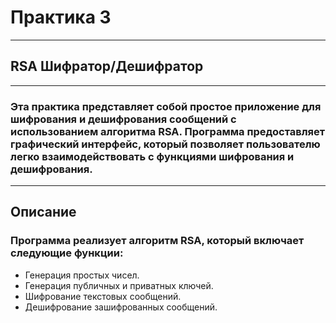 # Практика 3 
______

## RSA Шифратор/Дешифратор
______
### Эта практика представляет собой простое приложение для шифрования и дешифрования сообщений с использованием алгоритма RSA. Программа предоставляет графический интерфейс, который позволяет пользователю легко взаимодействовать с функциями шифрования и дешифрования.
______

## Описание
### Программа реализует алгоритм RSA, который включает следующие функции:

- Генерация простых чисел.
- Генерация публичных и приватных ключей.
- Шифрование текстовых сообщений.
- Дешифрование зашифрованных сообщений.




